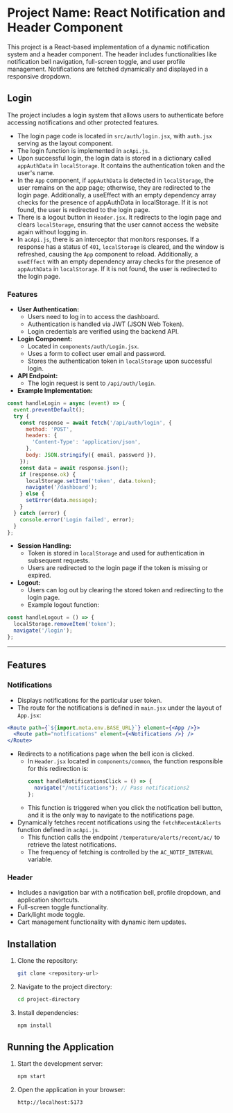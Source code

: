 # Project Name: React Notification and Header Component

This project is a React-based implementation of a dynamic notification system and a header component. The header includes functionalities like notification bell navigation, full-screen toggle, and user profile management. Notifications are fetched dynamically and displayed in a responsive dropdown.

## Login

The project includes a login system that allows users to authenticate before accessing notifications and other protected features.

- The login page code is located in `src/auth/login.jsx`, with `auth.jsx` serving as the layout component.&#x20;
- The login function is implemented in `acApi.js`.
- Upon successful login, the login data is stored in a dictionary called `appAuthData` in `localStorage`. It contains the authentication token and the user's name.
- In the `App` component, if `appAuthData` is detected in `localStorage`, the user remains on the app page; otherwise, they are redirected to the login page. Additionally, a useEffect with an empty dependency array checks for the presence of appAuthData in localStorage. If it is not found, the user is redirected to the login page.  
- There is a logout button in `Header.jsx`. It redirects to the login page and clears `localStorage`, ensuring that the user cannot access the website again without logging in.
- In `acApi.js`, there is an interceptor that monitors responses. If a response has a status of `401`, `localStorage` is cleared, and the window is refreshed, causing the `App` component to reload. Additionally, a `useEffect` with an empty dependency array checks for the presence of `appAuthData` in `localStorage`. If it is not found, the user is redirected to the login page.  

### Features

- **User Authentication:**
  - Users need to log in to access the dashboard.
  - Authentication is handled via JWT (JSON Web Token).
  - Login credentials are verified using the backend API.
- **Login Component:**
  - Located in `components/auth/Login.jsx`.
  - Uses a form to collect user email and password.
  - Stores the authentication token in `localStorage` upon successful login.
- **API Endpoint:**
  - The login request is sent to `/api/auth/login`.
- **Example Implementation:**

```javascript
const handleLogin = async (event) => {
  event.preventDefault();
  try {
    const response = await fetch('/api/auth/login', {
      method: 'POST',
      headers: {
        'Content-Type': 'application/json',
      },
      body: JSON.stringify({ email, password }),
    });
    const data = await response.json();
    if (response.ok) {
      localStorage.setItem('token', data.token);
      navigate('/dashboard');
    } else {
      setError(data.message);
    }
  } catch (error) {
    console.error('Login failed', error);
  }
};
```

- **Session Handling:**
  - Token is stored in `localStorage` and used for authentication in subsequent requests.
  - Users are redirected to the login page if the token is missing or expired.
- **Logout:**
  - Users can log out by clearing the stored token and redirecting to the login page.
  - Example logout function:

```javascript
const handleLogout = () => {
  localStorage.removeItem('token');
  navigate('/login');
};
```

---

## Features

### Notifications

- Displays notifications for the particular user token.
- The route for the notifications is defined in `main.jsx` under the layout of `App.jsx`:

```jsx
<Route path={`${import.meta.env.BASE_URL}`} element={<App />}>
  <Route path="notifications" element={<Notifications />} />
</Route>
```

- Redirects to a notifications page when the bell icon is clicked.
  - In `Header.jsx` located in `components/common`, the function responsible for this redirection is:
    ```javascript
    const handleNotificationsClick = () => {
      navigate("/notifications"); // Pass notifications2
    };
    ```
  - This function is triggered when you click the notification bell button, and it is the only way to navigate to the notifications page.
- Dynamically fetches recent notifications using the `fetchRecentAcAlerts` function defined in `acApi.js`.
  - This function calls the endpoint `/temperature/alerts/recent/ac/` to retrieve the latest notifications.
  - The frequency of fetching is controlled by the `AC_NOTIF_INTERVAL` variable.

### Header

- Includes a navigation bar with a notification bell, profile dropdown, and application shortcuts.
- Full-screen toggle functionality.
- Dark/light mode toggle.
- Cart management functionality with dynamic item updates.

## Installation

1. Clone the repository:

   ```bash
   git clone <repository-url>
   ```

2. Navigate to the project directory:

   ```bash
   cd project-directory
   ```

3. Install dependencies:

   ```bash
   npm install
   ```

## Running the Application

1. Start the development server:

   ```bash
   npm start
   ```

2. Open the application in your browser:

   ```
   http://localhost:5173
   ```


